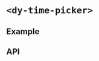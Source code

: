 # `<dy-time-picker>`

## Example

<gbp-example
  name="dy-time-picker"
  props='{"value": 1644475003294, "clearable": true, "@clear": "(evt) => evt.target.value = null", "@change": "(evt) => evt.target.value = evt.detail"}'
  src="https://jspm.dev/duoyun-ui/elements/time-picker"></gbp-example>

## API

<gbp-api src="/src/elements/time-picker.ts"></gbp-api>
